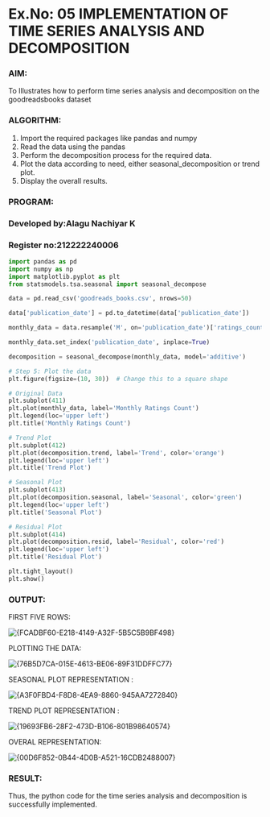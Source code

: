 
# Ex.No: 05  IMPLEMENTATION OF TIME SERIES ANALYSIS AND DECOMPOSITION

### AIM:
To Illustrates how to perform time series analysis and decomposition on the goodreadsbooks dataset
### ALGORITHM:
1. Import the required packages like pandas and numpy
2. Read the data using the pandas
3. Perform the decomposition process for the required data.
4. Plot the data according to need, either seasonal_decomposition or trend plot.
5. Display the overall results.

### PROGRAM:
### Developed by:Alagu Nachiyar K
### Register no:212222240006
```python
import pandas as pd
import numpy as np
import matplotlib.pyplot as plt
from statsmodels.tsa.seasonal import seasonal_decompose

data = pd.read_csv('goodreads_books.csv', nrows=50)

data['publication_date'] = pd.to_datetime(data['publication_date']) 

monthly_data = data.resample('M', on='publication_date')['ratings_count'].sum().reset_index()

monthly_data.set_index('publication_date', inplace=True)

decomposition = seasonal_decompose(monthly_data, model='additive')

# Step 5: Plot the data
plt.figure(figsize=(10, 30))  # Change this to a square shape

# Original Data
plt.subplot(411)
plt.plot(monthly_data, label='Monthly Ratings Count')
plt.legend(loc='upper left')
plt.title('Monthly Ratings Count')

# Trend Plot
plt.subplot(412)
plt.plot(decomposition.trend, label='Trend', color='orange')
plt.legend(loc='upper left')
plt.title('Trend Plot')

# Seasonal Plot
plt.subplot(413)
plt.plot(decomposition.seasonal, label='Seasonal', color='green')
plt.legend(loc='upper left')
plt.title('Seasonal Plot')

# Residual Plot
plt.subplot(414)
plt.plot(decomposition.resid, label='Residual', color='red')
plt.legend(loc='upper left')
plt.title('Residual Plot')

plt.tight_layout()
plt.show()

```

### OUTPUT:

FIRST FIVE ROWS:

![{FCADBF60-E218-4149-A32F-5B5C5B9BF498}](https://github.com/user-attachments/assets/402a1487-8cab-4dc2-b026-d7c55a4f22fd)


PLOTTING THE DATA:

![{76B5D7CA-015E-4613-BE06-89F31DDFFC77}](https://github.com/user-attachments/assets/c10ecbe7-95ec-4fb4-b7d1-8ea6f8a6de70)


SEASONAL PLOT REPRESENTATION :

![{A3F0FBD4-F8D8-4EA9-8860-945AA7272840}](https://github.com/user-attachments/assets/bfed3db5-bd30-4ad8-970a-d9928282150d)


TREND PLOT REPRESENTATION :

![{19693FB6-28F2-473D-B106-801B98640574}](https://github.com/user-attachments/assets/199b43a0-b38f-4077-a7b9-1280b66b91a2)


OVERAL REPRESENTATION:

![{00D6F852-0B44-4D0B-A521-16CDB2488007}](https://github.com/user-attachments/assets/93b373da-a3b1-4505-8e42-95d03f446cff)



### RESULT:
Thus, the python code for the time series analysis and decomposition is successfully implemented.
